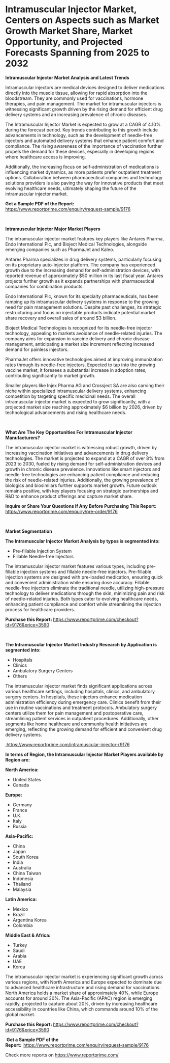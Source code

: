 <p><h1>Intramuscular Injector Market, Centers on Aspects such as Market Growth Market Share, Market Opportunity, and Projected Forecasts Spanning from 2025 to 2032</h1></p><p><strong>Intramuscular Injector Market Analysis and Latest Trends</strong></p>
<p><p>Intramuscular injectors are medical devices designed to deliver medications directly into the muscle tissue, allowing for rapid absorption into the bloodstream. They are commonly used for vaccinations, hormone therapies, and pain management. The market for intramuscular injectors is witnessing significant growth driven by the rising demand for efficient drug delivery systems and an increasing prevalence of chronic diseases. </p><p>The Intramuscular Injector Market is expected to grow at a CAGR of 4.10% during the forecast period. Key trends contributing to this growth include advancements in technology, such as the development of needle-free injectors and automated delivery systems that enhance patient comfort and compliance. The rising awareness of the importance of vaccination further propels the demand for these devices, especially in developing regions where healthcare access is improving.</p><p>Additionally, the increasing focus on self-administration of medications is influencing market dynamics, as more patients prefer outpatient treatment options. Collaboration between pharmaceutical companies and technology solutions providers is also paving the way for innovative products that meet evolving healthcare needs, ultimately shaping the future of the intramuscular injector market.</p></p>
<p><strong>Get a Sample PDF of the Report:&nbsp;</strong> <a href="https://www.reportprime.com/enquiry/request-sample/9176?utm_campaign=2809&utm_medium=2&utm_source=Github&utm_content=ia&utm_term=20032025&utm_id=intramuscular-injector">https://www.reportprime.com/enquiry/request-sample/9176</a></p>
<p>&nbsp;</p>
<p><strong>Intramuscular Injector Major Market Players</strong></p>
<p><p>The intramuscular injector market features key players like Antares Pharma, Endo International Plc, and Bioject Medical Technologies, alongside emerging companies such as PharmaJet and Kaleo. </p><p>Antares Pharma specializes in drug delivery systems, particularly focusing on its proprietary auto-injector platform. The company has experienced growth due to the increasing demand for self-administration devices, with reported revenue of approximately $50 million in its last fiscal year. Antares projects further growth as it expands partnerships with pharmaceutical companies for combination products.</p><p>Endo International Plc, known for its specialty pharmaceuticals, has been ramping up its intramuscular delivery systems in response to the growing need for pain management solutions. Despite past challenges, its strategic restructuring and focus on injectable products indicate potential market share recovery and overall sales of around $3 billion.</p><p>Bioject Medical Technologies is recognized for its needle-free injector technology, appealing to markets avoidance of needle-related injuries. The company aims for expansion in vaccine delivery and chronic disease management, anticipating a market size increment reflecting increased demand for painless injectors.</p><p>PharmaJet offers innovative technologies aimed at improving immunization rates through its needle-free injectors. Expected to tap into the growing vaccine market, it foresees a substantial increase in adoption rates, contributing significantly to market growth.</p><p>Smaller players like Injex Pharma AG and Crossject SA are also carving their niche within specialized intramuscular delivery systems, enhancing competition by targeting specific medicinal needs. The overall intramuscular injector market is expected to grow significantly, with a projected market size reaching approximately $6 billion by 2026, driven by technological advancements and rising healthcare needs.</p></p>
<p>&nbsp;</p>
<p><strong>What Are The Key Opportunities For Intramuscular Injector Manufacturers?</strong></p>
<p><p>The intramuscular injector market is witnessing robust growth, driven by increasing vaccination initiatives and advancements in drug delivery technologies. The market is projected to expand at a CAGR of over 8% from 2023 to 2030, fueled by rising demand for self-administration devices and growth in chronic disease prevalence. Innovations like smart injectors and needle-free technologies are enhancing patient compliance and reducing the risk of needle-related injuries. Additionally, the growing prevalence of biologics and biosimilars further supports market growth. Future outlook remains positive, with key players focusing on strategic partnerships and R&D to enhance product offerings and capture market share.</p></p>
<p><strong>Inquire or Share Your Questions If Any Before Purchasing This Report:</strong> <a href="https://www.reportprime.com/enquiry/pre-order/9176?utm_campaign=2809&utm_medium=2&utm_source=Github&utm_content=ia&utm_term=20032025&utm_id=intramuscular-injector">https://www.reportprime.com/enquiry/pre-order/9176</a></p>
<p>&nbsp;</p>
<p><strong>Market Segmentation</strong></p>
<p><strong>The Intramuscular Injector Market Analysis by types is segmented into:</strong></p>
<p><ul><li>Pre-fillable Injection System</li><li>Fillable Needle-free Injectors</li></ul></p>
<p><p>The intramuscular injector market features various types, including pre-fillable injection systems and fillable needle-free injectors. Pre-fillable injection systems are designed with pre-loaded medication, ensuring quick and convenient administration while ensuring dose accuracy. Fillable needle-free injectors eliminate the traditional needle, utilizing high-pressure technology to deliver medications through the skin, minimizing pain and risk of needle-related injuries. Both types cater to evolving healthcare needs, enhancing patient compliance and comfort while streamlining the injection process for healthcare providers.</p></p>
<p><strong>Purchase this Report:&nbsp;</strong><a href="https://www.reportprime.com/checkout?id=9176&price=3590&utm_campaign=2809&utm_medium=2&utm_source=Github&utm_content=ia&utm_term=20032025&utm_id=intramuscular-injector">https://www.reportprime.com/checkout?id=9176&price=3590</a></p>
<p>&nbsp;</p>
<p><strong>The Intramuscular Injector Market Industry Research by Application is segmented into:</strong></p>
<p><ul><li>Hospitals</li><li>Clinics</li><li>Ambulatory Surgery Centers</li><li>Others</li></ul></p>
<p><p>The intramuscular injector market finds significant applications across various healthcare settings, including hospitals, clinics, and ambulatory surgery centers. In hospitals, these injectors enhance medication administration efficiency during emergency care. Clinics benefit from their use in routine vaccinations and treatment protocols. Ambulatory surgery centers utilize them for pain management and postoperative care, streamlining patient services in outpatient procedures. Additionally, other segments like home healthcare and community health initiatives are emerging, reflecting the growing demand for efficient and convenient drug delivery systems.</p></p>
<p><a href="https://www.reportprime.com/intramuscular-injector-r9176?utm_campaign=2809&utm_medium=2&utm_source=Github&utm_content=ia&utm_term=20032025&utm_id=intramuscular-injector">&nbsp;https://www.reportprime.com/intramuscular-injector-r9176</a></p>
<p><strong>In terms of Region, the Intramuscular Injector Market Players available by Region are:</strong></p>
<p>
    <p> <strong> North America: </strong>
        <ul>
            <li>United States</li>
            <li>Canada</li>
        </ul>
        </p> 
    <p> <strong> Europe: </strong>
        <ul>
            <li>Germany</li>
            <li>France</li>
            <li>U.K.</li>
            <li>Italy</li>
            <li>Russia</li>
        </ul>
        </p> 
    <p> <strong> Asia-Pacific: </strong>
        <ul>
            <li>China</li>
            <li>Japan</li>
            <li>South Korea</li>
            <li>India</li>
            <li>Australia</li>
            <li>China Taiwan</li>
            <li>Indonesia</li>
            <li>Thailand</li>
            <li>Malaysia</li>
        </ul>
        </p> 
    <p> <strong> Latin America: </strong>
        <ul>
            <li>Mexico</li>
            <li>Brazil</li>
            <li>Argentina Korea</li>
            <li>Colombia</li>
        </ul>
        </p> 
    <p> <strong> Middle East & Africa: </strong>
        <ul>
            <li>Turkey</li>
            <li>Saudi</li>
            <li>Arabia</li>
            <li>UAE</li>
            <li>Korea</li>
        </ul>
    </p>
    </p>
<p><p>The intramuscular injector market is experiencing significant growth across various regions, with North America and Europe expected to dominate due to advanced healthcare infrastructure and rising demand for vaccinations. North America holds a market share of approximately 40%, while Europe accounts for around 30%. The Asia-Pacific (APAC) region is emerging rapidly, projected to capture about 20%, driven by increasing healthcare accessibility in countries like China, which commands around 10% of the global market.</p></p>
<p><strong>Purchase this Report: </strong><a href="https://www.reportprime.com/checkout?id=9176&price=3590&utm_campaign=2809&utm_medium=2&utm_source=Github&utm_content=ia&utm_term=20032025&utm_id=intramuscular-injector">https://www.reportprime.com/checkout?id=9176&price=3590</a></p>
<p>&nbsp;<strong>Get a Sample PDF of the Report:&nbsp;&nbsp;</strong><a href="https://www.reportprime.com/enquiry/request-sample/9176?utm_campaign=2809&utm_medium=2&utm_source=Github&utm_content=ia&utm_term=20032025&utm_id=intramuscular-injector">https://www.reportprime.com/enquiry/request-sample/9176</a></p>
<p><strong></strong></p>
<p>Check more reports on <a href="https://www.reportprime.com/?utm_campaign=2809&utm_medium=2&utm_source=Github&utm_content=ia&utm_term=20032025&utm_id=intramuscular-injector">https://www.reportprime.com/</a></p>